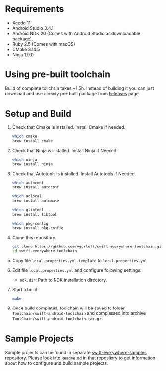 # Requirements

- Xcode 11
- Android Studio 3.4.1
- Android NDK 20 (Comes with Android Studio as downloadable package).
- Ruby 2.5 (Comes with macOS)
- CMake 3.14.5
- Ninja 1.9.0

# Using pre-built toolchain

Build of complete tollchain takes ~1.5h. Instead of building it you can just download and use already pre-built package from [Releases](https://github.com/vgorloff/swift-everywhere-toolchain/releases) page.

# Setup and Build

1. Check that Cmake is installed. Install Cmake if Needed.

   ```bash
   which cmake
   brew install cmake
   ```

2. Check that Ninja is installed. Install Ninja if Needed.

   ```bash
   which ninja
   brew install ninja
   ```

3. Check that Autotools is installed. Install Autotools if Needed.

   ```bash
   which autoconf
   brew install autoconf

   which aclocal
   brew install automake

   which glibtool
   brew install libtool

   which pkg-config
   brew install pkg-config
   ```

4. Clone this repository.

   ```bash
   git clone https://github.com/vgorloff/swift-everywhere-toolchain.git
   cd swift-everywhere-toolchain
   ```

5. Copy file `local.properties.yml.template` to `local.properties.yml`

6. Edit file `local.properties.yml` and configure following settings:

   - `ndk.dir`: Path to NDK installation directory.

7. Start a build.

   ```bash
   make
   ```

8. Once build completed, toolchain will be saved to folder `ToolChain/swift-android-toolchain` and complessed into archive `ToolChain/swift-android-toolchain.tar.gz`.

# Sample Projects

Sample projects can be found in separate [swift-everywhere-samples](https://github.com/vgorloff/swift-everywhere-samples) repository. Please look into `Readme.md` in that repository to get information about how to configure and build sample projects.
